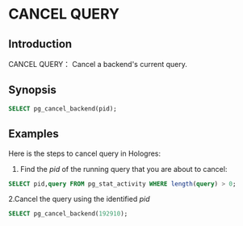 # CANCEL QUERY

## Introduction

CANCEL QUERY： Cancel a backend's current query. 
## Synopsis

```sql
SELECT pg_cancel_backend(pid);
```
## Examples

Here is the steps to cancel query in Hologres:

1. Find the _pid_ of the running query that you are about to cancel:

```sql
SELECT pid,query FROM pg_stat_activity WHERE length(query) > 0;
```

2.Cancel the query using the identified _pid_

```sql
SELECT pg_cancel_backend(192910);
```

